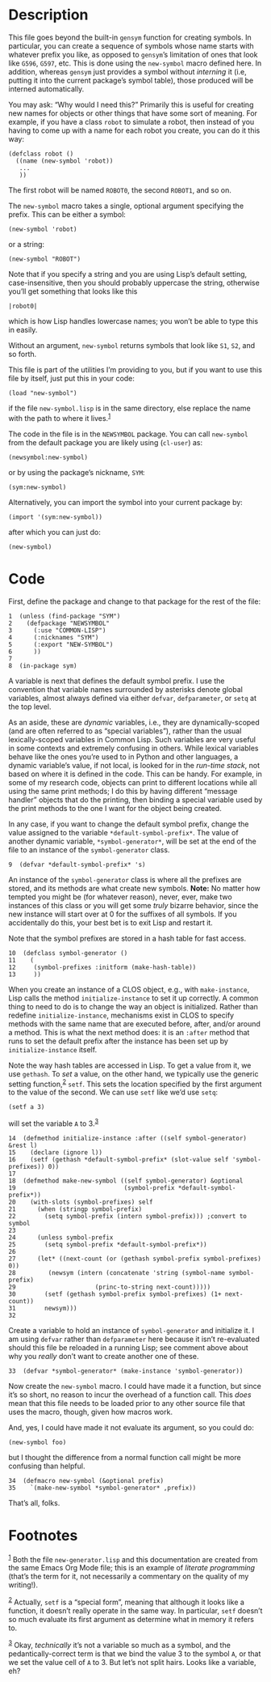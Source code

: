 

# Description

This file goes beyond the built-in `gensym` function for creating symbols. In particular, you can create a sequence of symbols whose name starts with whatever prefix you like, as opposed to `gensym`&rsquo;s limitation of ones that look like `G596`, `G597`, etc.  This is done using the `new-symbol` macro defined here. In addition, whereas `gensym` just provides a symbol without *interning* it (i.e, putting it into the current package&rsquo;s symbol table), those produced will be interned automatically.

You may ask: &ldquo;Why would I need this?&rdquo;  Primarily this is useful for creating new names for objects or other things that have some sort of meaning.  For example, if you have a class `robot` to simulate a robot, then instead of you having to come up with a name for each robot you create, you can do it this way:

    (defclass robot ()
      ((name (new-symbol 'robot))
       ...
       ))

The first robot will be named `ROBOT0`, the second `ROBOT1`, and so on.

The `new-symbol` macro takes a single, optional argument specifying the prefix.  This can be either a symbol:

    (new-symbol 'robot)

or a string:

    (new-symbol "ROBOT")

Note that if you specify a string and you are using Lisp&rsquo;s default setting, case-insensitive, then you should probably uppercase the string, otherwise you&rsquo;ll get something that looks like this

    |robot0|

which is how Lisp handles lowercase names; you won&rsquo;t be able to type this in easily.

Without an argument, `new-symbol` returns symbols that look like `S1`, `S2`, and so forth.

This file is part of the utilities I&rsquo;m providing to you, but if you want to use this file by itself, just put this in  your code:

    (load "new-symbol")

if the file `new-symbol.lisp` is in the same directory, else replace the name with the path to where it lives.<sup><a id="fnr.1" class="footref" href="#fn.1">1</a></sup>

The code in the file is in the `NEWSYMBOL` package.  You can call `new-symbol` from the default package you are likely using (`cl-user`) as:

    (newsymbol:new-symbol)

or by using the package&rsquo;s nickname, `SYM`:

    (sym:new-symbol)

Alternatively, you can import the symbol into your current package by:

    (import '(sym:new-symbol))

after which you can just do:

    (new-symbol)


# Code

First, define the package and change to that package for the rest of the file:

    1  (unless (find-package "SYM")
    2    (defpackage "NEWSYMBOL"
    3      (:use "COMMON-LISP")
    4      (:nicknames "SYM")
    5      (:export "NEW-SYMBOL")
    6      )) 
    7  
    8  (in-package sym)

A variable is next that defines the default symbol prefix.  I use the convention that variable names surrounded by asterisks denote global variables, almost always defined via either `defvar`, `defparameter`, or `setq` at the top level.

As an aside, these are *dynamic* variables, i.e., they are dynamically-scoped (and are often referred to as &ldquo;special variables&rdquo;), rather than the usual lexically-scoped variables in Common Lisp.  Such variables are very useful in some contexts and extremely confusing in others.  While lexical variables behave like the ones you&rsquo;re used to in Python and other languages, a dynamic variable&rsquo;s value, if not local, is looked for in the *run-time stack*, not based on where it is defined in the code.  This can be handy.  For example, in some of my research code, objects can print to different locations while all using the same print methods; I do this by having different &ldquo;message handler&rdquo; objects that do the printing, then binding a special variable used by the print methods to the one I want for the object being created.

In any case, if you want to change the default symbol prefix, change the value assigned to the variable `*default-symbol-prefix*`.  The value of another dynamic variable, `*symbol-generator*`, will be set at the end of the file to an instance of the `symbol-generator` class.

    9  (defvar *default-symbol-prefix* 's)

An instance of the  `symbol-generator` class is where all the prefixes are stored, and its methods are what create new symbols.  **Note:** No matter how tempted you might be (for whatever reason), never, ever, make two instances of this class or you will get some *truly* bizarre behavior, since the new instance will start over at 0 for the suffixes of all symbols.  If you accidentally do this, your best bet is to exit Lisp and restart it.

Note that the symbol prefixes are stored in a hash table for fast access.

    10  (defclass symbol-generator ()
    11    (
    12     (symbol-prefixes :initform (make-hash-table))
    13     ))

When you create an instance of a CLOS object, e.g., with `make-instance`, Lisp calls the method `initialize-instance` to set it up correctly.  A common thing to need to do is to change the way an object is initialized.  Rather than redefine `initialize-instance`, mechanisms exist in CLOS to specify methods with the same name that are executed before, after, and/or around a method.  This is what the next method does: it is an `:after` method that runs to set the default prefix after the instance has been set up by `initialize-instance` itself.

Note the way hash tables are accessed in Lisp.  To get a value from it, we use `gethash`.  To *set* a value, on the other hand, we typically use the generic setting function,<sup><a id="fnr.2" class="footref" href="#fn.2">2</a></sup> `setf`.  This sets the location specified by the first argument to the value of the second.  We can use `setf` like we&rsquo;d use `setq`:

    (setf a 3)

will set the variable `A` to 3.<sup><a id="fnr.3" class="footref" href="#fn.3">3</a></sup>

    14  (defmethod initialize-instance :after ((self symbol-generator) &rest l)
    15    (declare (ignore l))
    16    (setf (gethash *default-symbol-prefix* (slot-value self 'symbol-prefixes)) 0))
    17  
    18  (defmethod make-new-symbol ((self symbol-generator) &optional
    19  						    (symbol-prefix *default-symbol-prefix*))
    20    (with-slots (symbol-prefixes) self
    21      (when (stringp symbol-prefix)
    22        (setq symbol-prefix (intern symbol-prefix))) ;convert to symbol
    23      
    24      (unless symbol-prefix
    25        (setq symbol-prefix *default-symbol-prefix*))
    26  
    27      (let* ((next-count (or (gethash symbol-prefix symbol-prefixes) 0))
    28  	   (newsym (intern (concatenate 'string (symbol-name symbol-prefix)
    29  					(princ-to-string next-count)))))
    30        (setf (gethash symbol-prefix symbol-prefixes) (1+ next-count))
    31        newsym)))
    32  

Create a variable to hold an instance of `symbol-generator` and initialize it.  I am using `defvar` rather than `defparameter` here because it isn&rsquo;t re-evaluated should this file be reloaded in a running Lisp; see comment above about why you *really* don&rsquo;t want to create another one of these.

    33  (defvar *symbol-generator* (make-instance 'symbol-generator))

Now create the `new-symbol` macro.  I could have made it a function, but since it&rsquo;s so short, no reason to incur the overhead of a function call.  This *does* mean that this file needs to be loaded prior to any other source file that uses the macro, though, given how macros work.

And, yes, I could have made it not evaluate its argument, so you could do:

    (new-symbol foo)

but I thought the difference from a normal function call might be more confusing than helpful.

    34  (defmacro new-symbol (&optional prefix)
    35    `(make-new-symbol *symbol-generator* ,prefix))

That&rsquo;s all, folks.


# Footnotes

<sup><a id="fn.1" href="#fnr.1">1</a></sup> Both the file `new-generator.lisp` and this documentation are created from the same Emacs Org Mode file; this is an example of *literate programming* (that&rsquo;s the term for it, not necessarily a commentary on the quality of my  writing!).

<sup><a id="fn.2" href="#fnr.2">2</a></sup> Actually, `setf` is a &ldquo;special form&rdquo;, meaning that although it looks like a function, it doesn&rsquo;t really operate in the same way.  In particular, `setf` doesn&rsquo;t so much evaluate its first argument as determine what in memory it refers to.

<sup><a id="fn.3" href="#fnr.3">3</a></sup> Okay, *technically* it&rsquo;s not a variable so much as a symbol, and the pedantically-correct term is that we bind the value 3 to the symbol `A`, or that we set the value cell of `A` to 3.  But let&rsquo;s not split hairs.  Looks like a variable, eh?
